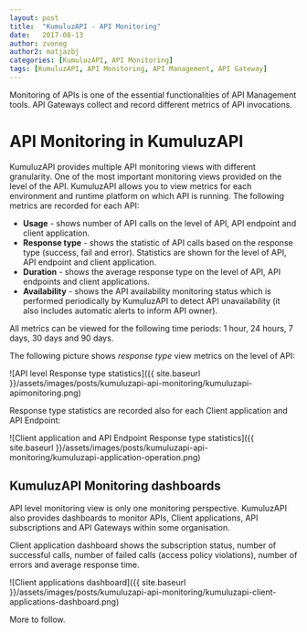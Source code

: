 ```yaml
---
layout: post
title:  "KumuluzAPI - API Monitoring"
date:   2017-08-13
author: zvoneg
author2: matjazbj
categories: [KumuluzAPI, API Monitoring]
tags: [KumuluzAPI, API Monitoring, API Management, API Gateway]
---
```


Monitoring of APIs is one of the essential functionalities of API Management tools. API Gateways collect and record different metrics of API invocations.

# API Monitoring in KumuluzAPI

KumuluzAPI provides multiple API monitoring views with different granularity. One of the most important monitoring views provided on the level of the API. KumuluzAPI allows you to view metrics for each environment and runtime platform on which API is running.
The following metrics are recorded for each API:
- **Usage** - shows number of API calls on the level of API, API endpoint and client application.
- **Response type** - shows the statistic of API calls based on the response type (success, fail and error). Statistics are shown for the level of API, API endpoint and client application.
- **Duration** - shows the average response type on the level of API, API endpoints and client applications.
- **Availability** - shows the API availability monitoring status which is performed periodically by KumuluzAPI to detect API unavailability (it also includes automatic alerts to inform API owner).

All metrics can be viewed for the following time periods: 1 hour, 24 hours, 7 days, 30 days and 90 days.

The following picture shows *response type* view metrics on the level of API:

![API level Response type statistics]({{ site.baseurl }}/assets/images/posts/kumuluzapi-api-monitoring/kumuluzapi-apimonitoring.png)

<!--more-->

Response type statistics are recorded also for each Client application and API Endpoint:

![Client application and API Endpoint Response type statistics]({{ site.baseurl }}/assets/images/posts/kumuluzapi-api-monitoring/kumuluzapi-application-operation.png)


## KumuluzAPI Monitoring dashboards

API level monitoring view is only one monitoring perspective. KumuluzAPI also provides dashboards to monitor APIs, Client applications, API subscriptions and API Gateways within some organisation.

Client application dashboard shows the subscription status, number of successful calls, number of failed calls (access policy violations), number of errors and average response time.

![Client applications dashboard]({{ site.baseurl }}/assets/images/posts/kumuluzapi-api-monitoring/kumuluzapi-client-applications-dashboard.png)

More to follow.



